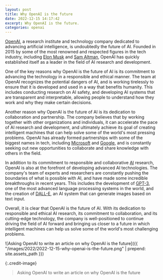 ```yaml
---
layout: post
title: Why OpenAI is the future
date: 2022-12-15 14:17:42
excerpt: Why OpenAI is the future.
categories: openai
---
```


[OpenAI](https://openai.com/), a research institute and technology company dedicated to advancing artificial intelligence, is undoubtedly the future of AI. Founded in 2015 by some of the most renowned and respected figures in the tech industry, including [Elon Musk](https://wikipedia.org/wiki/Elon_Musk) and [Sam Altman](https://wikipedia.org/wiki/Sam_Altman), OpenAI has quickly established itself as a leader in the field of AI research and development.

One of the key reasons why OpenAI is the future of AI is its commitment to advancing the technology in a responsible and ethical manner. The team at OpenAI recognizes the potential dangers of AI, and is working tirelessly to ensure that it is developed and used in a way that benefits humanity. This includes conducting research on AI safety, and developing AI systems that are transparent and interpretable, allowing people to understand how they work and why they make certain decisions.

Another reason why OpenAI is the future of AI is its dedication to collaboration and partnership. The company believes that by working together with other organizations and individuals, it can accelerate the pace of AI research and development, and ultimately achieve its goal of creating intelligent machines that can help solve some of the world's most pressing problems. OpenAI has already formed partnerships with some of the biggest names in tech, including [Microsoft](https://wikipedia.org/wiki/Microsoft) and [Google](https://wikipedia.org/wiki/Google), and is constantly seeking out new opportunities to collaborate and share knowledge with others in the field.

In addition to its commitment to responsible and collaborative [AI](https://wikipedia.org/wiki/Artificial_intelligence) research, OpenAI is also at the forefront of developing advanced AI technologies. The company's team of experts and researchers are constantly pushing the boundaries of what is possible with AI, and have made some incredible breakthroughs in recent years. This includes the development of [GPT-3](https://openai.com/blog/gpt-3-apps/), one of the most advanced language processing systems in the world, and the creation of [DALL-E](https://openai.com/dall-e-2/), an AI system that can generate images based on text input.

Overall, it is clear that OpenAI is the future of AI. With its dedication to responsible and ethical AI research, its commitment to collaboration, and its cutting-edge technology, the company is well-positioned to continue driving the field of AI forward and bringing us closer to a future in which intelligent machines can help us solve some of the world's most challenging problems.

![Asking OpenAI to write an article on why OpenAI is the future]({{ "/images/2022/2022-12-15-why-openai-is-the-future.png" | prepend: site.assets_path }})

{:.credit-image}

> Asking OpenAI to write an article on why OpenAI is the future
